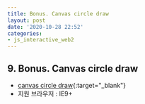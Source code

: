 ```yaml
---
title: Bonus. Canvas circle draw
layout: post
date: '2020-10-28 22:52'
categories:
- js_interactive_web2
---
```


## 9. Bonus. Canvas circle draw

* [canvas circle draw](https://hyungju-lee.github.io/hyungju-lee-interactions/interactive-web2/bonus_ui/interactive_coding_public/interactive_canvas_circle_draw/index.html){:target="_blank"}
* 지원 브라우저 : IE9+

